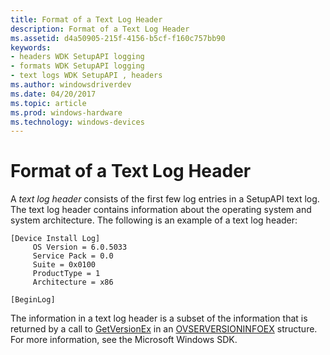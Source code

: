 ```yaml
---
title: Format of a Text Log Header
description: Format of a Text Log Header
ms.assetid: d4a50905-215f-4156-b5cf-f160c757bb90
keywords:
- headers WDK SetupAPI logging
- formats WDK SetupAPI logging
- text logs WDK SetupAPI , headers
ms.author: windowsdriverdev
ms.date: 04/20/2017
ms.topic: article
ms.prod: windows-hardware
ms.technology: windows-devices
---
```


# Format of a Text Log Header


A *text log header* consists of the first few log entries in a SetupAPI text log. The text log header contains information about the operating system and system architecture. The following is an example of a text log header:

```
[Device Install Log]
     OS Version = 6.0.5033
     Service Pack = 0.0
     Suite = 0x0100
     ProductType = 1
     Architecture = x86

[BeginLog]
```

The information in a text log header is a subset of the information that is returned by a call to [GetVersionEx](http://go.microsoft.com/fwlink/p/?linkid=179601) in an [OVSERVERSIONINFOEX](http://go.microsoft.com/fwlink/p/?linkid=179602) structure. For more information, see the Microsoft Windows SDK.

 

 





